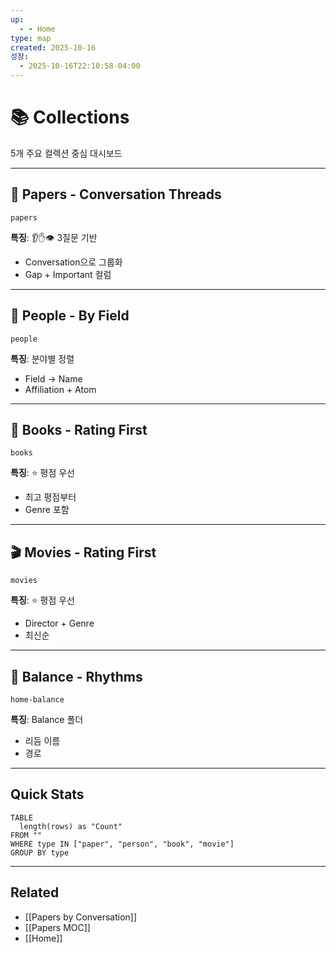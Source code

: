 ```yaml
---
up:
  - - Home
type: map
created: 2025-10-16
성장:
  - 2025-10-16T22:10:58-04:00
---
```


# 📚 Collections

5개 주요 컬렉션 중심 대시보드

---

## 📄 Papers - Conversation Threads

```base
papers
```

**특징**: 👂✋👁 3질문 기반
- Conversation으로 그룹화
- Gap + Important 컬럼

---

## 👥 People - By Field

```base
people
```

**특징**: 분야별 정렬
- Field → Name
- Affiliation + Atom

---

## 📖 Books - Rating First

```base
books
```

**특징**: ⭐ 평점 우선
- 최고 평점부터
- Genre 포함

---

## 🎬 Movies - Rating First

```base
movies
```

**특징**: ⭐ 평점 우선
- Director + Genre
- 최신순

---

## 🎯 Balance - Rhythms

```base
home-balance
```

**특징**: Balance 폴더
- 리듬 이름
- 경로

---

## Quick Stats

```dataview
TABLE 
  length(rows) as "Count"
FROM ""
WHERE type IN ["paper", "person", "book", "movie"]
GROUP BY type
```

---

## Related
- [[Papers by Conversation]]
- [[Papers MOC]]
- [[Home]]

